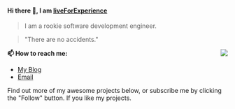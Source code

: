 #### Hi there 👋, I am [liveForExperience](https://github.com/liveForExperience)

> I am a rookie software development engineer. 

> "There are no accidents."
<img src="https://github-readme-stats.mrdulin.vercel.app/api?username=liveForExperience&show_icons=true&hide_border=true&icon_color=586069&title_color=a0a9af" align="right">

**📫 How to reach me:**


- [My Blog](http://139.224.210.77)
- [Email](mailto:liveForExperience@126.com)

Find out more of my awesome projects below, or subscribe me by clicking the "Follow" button. If you like my projects.
